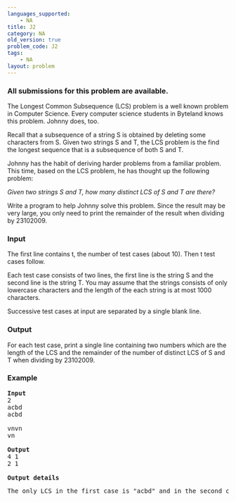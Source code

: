 ```yaml
---
languages_supported:
    - NA
title: J2
category: NA
old_version: true
problem_code: J2
tags:
    - NA
layout: problem
---
```

###  All submissions for this problem are available. 

The Longest Common Subsequence (LCS) problem is a well known problem in Computer Science. Every computer science students in Byteland knows this problem. Johnny does, too.

Recall that a subsequence of a string S is obtained by deleting some characters from S. Given two strings S and T, the LCS problem is the find the longest sequence that is a subsequence of both S and T.

Johnny has the habit of deriving harder problems from a familiar problem. This time, based on the LCS problem, he has thought up the following problem:

*Given two strings S and T, how many distinct LCS of S and T are there?*

Write a program to help Johnny solve this problem. Since the result may be very large, you only need to print the remainder of the result when dividing by 23102009.

### Input

The first line contains t, the number of test cases (about 10). Then t test cases follow.

Each test case consists of two lines, the first line is the string S and the second line is the string T. You may assume that the strings consists of only lowercase characters and the length of the each string is at most 1000 characters.

Successive test cases at input are separated by a single blank line.

### Output

For each test case, print a single line containing two numbers which are the length of the LCS and the remainder of the number of distinct LCS of S and T when dividing by 23102009.

### Example

<pre>
<b>Input</b>
2
acbd
acbd

vnvn
vn

<b>Output</b>
4 1
2 1

<b>Output details</b>
<p>The only LCS in the first case is "acbd" and in the second case is "vn".</p>
</pre>